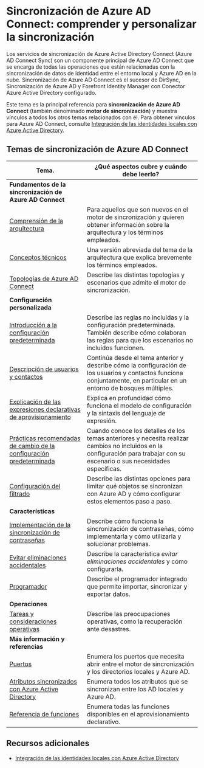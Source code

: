 <properties
	pageTitle="Sincronización de Azure AD Connect: comprender y personalizar la sincronización | Microsoft Azure"
	description="Se explica cómo funciona la sincronización de Azure AD Connect y cómo personalizarla."
	services="active-directory"
	documentationCenter=""
	authors="andkjell"
	manager="stevenpo"
	editor=""/>

<tags
	ms.service="active-directory"
	ms.workload="identity"
	ms.tgt_pltfrm="na"
	ms.devlang="na"
	ms.topic="article"
	ms.date="02/16/2016"
	ms.author="markusvi;andkjell"/>


# Sincronización de Azure AD Connect: comprender y personalizar la sincronización
Los servicios de sincronización de Azure Active Directory Connect (Azure AD Connect Sync) son un componente principal de Azure AD Connect que se encarga de todas las operaciones que están relacionadas con la sincronización de datos de identidad entre el entorno local y Azure AD en la nube. Sincronización de Azure AD Connect es el sucesor de DirSync, Sincronización de Azure AD y Forefront Identity Manager con Conector Azure Active Directory configurado.

Este tema es la principal referencia para **sincronización de Azure AD Connect** (también denominado **motor de sincronización**) y muestra vínculos a todos los otros temas relacionados con él. Para obtener vínculos para Azure AD Connect, consulte [Integración de las identidades locales con Azure Active Directory](active-directory-aadconnect.md).

## Temas de sincronización de Azure AD Connect

| Tema. | ¿Qué aspectos cubre y cuándo debe leerlo? |
| ----- | ----- |
| **Fundamentos de la sincronización de Azure AD Connect** ||
| [Comprensión de la arquitectura](active-directory-aadconnectsync-understanding-architecture.md) | Para aquellos que son nuevos en el motor de sincronización y quieren obtener información sobre la arquitectura y los términos empleados. |
| [Conceptos técnicos](active-directory-aadconnectsync-technical-concepts.md) | Una versión abreviada del tema de la arquitectura que explica brevemente los términos empleados. |
| [Topologías de Azure AD Connect](active-directory-aadconnect-topologies.md) | Describe las distintas topologías y escenarios que admite el motor de sincronización. |
| **Configuración personalizada** ||
| [Introducción a la configuración predeterminada](active-directory-aadconnectsync-understanding-default-configuration.md)| Describe las reglas no incluidas y la configuración predeterminada. También describe cómo colaboran las reglas para que los escenarios no incluidos funcionen. |
| [Descripción de usuarios y contactos](active-directory-aadconnectsync-understanding-users-and-contacts.md) | Continúa desde el tema anterior y describe cómo la configuración de los usuarios y contactos funciona conjuntamente, en particular en un entorno de bosques múltiples. |
| [Explicación de las expresiones declarativas de aprovisionamiento](active-directory-aadconnectsync-understanding-declarative-provisioning-expressions.md) | Explica en profundidad cómo funciona el modelo de configuración y la sintaxis del lenguaje de expresión. |
| [Prácticas recomendadas de cambio de la configuración predeterminada](active-directory-aadconnectsync-best-practices-changing-default-configuration.md) | Cuando conoce los detalles de los temas anteriores y necesita realizar cambios no incluidos en la configuración para trabajar con su escenario o sus necesidades específicas. |
| [Configuración del filtrado](active-directory-aadconnectsync-configure-filtering.md) | Describe las distintas opciones para limitar qué objetos se sincronizan con Azure AD y cómo configurar estos elementos paso a paso. |
| **Características** ||
| [Implementación de la sincronización de contraseñas](active-directory-aadconnectsync-implement-password-synchronization.md) | Describe cómo funciona la sincronización de contraseñas, cómo implementarla y cómo utilizarla y solucionar problemas. |
| [Evitar eliminaciones accidentales](active-directory-aadconnectsync-feature-prevent-accidental-deletes.md) | Describe la característica *evitar eliminaciones accidentales* y cómo configurarla. |
| [Programador](active-directory-aadconnectsync-feature-scheduler.md) | Describe el programador integrado que permite importar, sincronizar y exportar datos. |
| **Operaciones** ||
| [Tareas y consideraciones operativas](active-directory-aadconnectsync-operations.md) | Describe las preocupaciones operativas, como la recuperación ante desastres. |
| **Más información y referencias** ||
| [Puertos](active-directory-aadconnect-ports.md) | Enumera los puertos que necesita abrir entre el motor de sincronización y los directorios locales y Azure AD. |
| [Atributos sincronizados con Azure Active Directory](active-directory-aadconnectsync-attributes-synchronized.md) | Enumera todos los atributos que se sincronizan entre los AD locales y Azure AD. |
| [Referencia de funciones](active-directory-aadconnectsync-functions-reference.md) | Enumera todas las funciones disponibles en el aprovisionamiento declarativo. |

## Recursos adicionales

* [Integración de las identidades locales con Azure Active Directory](active-directory-aadconnect.md)

<!---HONumber=AcomDC_0218_2016-->